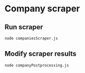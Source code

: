 # Company scraper

## Run scraper

```bash
node companiesScraper.js
```

## Modify scraper results

```bash
node companyPostprocessing.js
```
